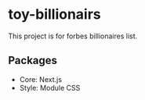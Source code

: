 # toy-billionairs

This project is for forbes billionaires list.

## Packages

- Core: Next.js
- Style: Module CSS
